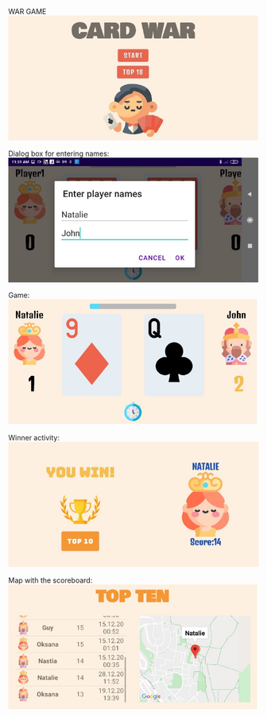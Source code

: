 WAR GAME
![](screenshots/start.jpg) 



Dialog box for entering names:
![](screenshots/names.jpg)


Game:
![](screenshots/wargame.jpg)


Winner activity:
![](screenshots/winner.jpg)


Map with the scoreboard: 
![](screenshots/scoreboard.jpg)

